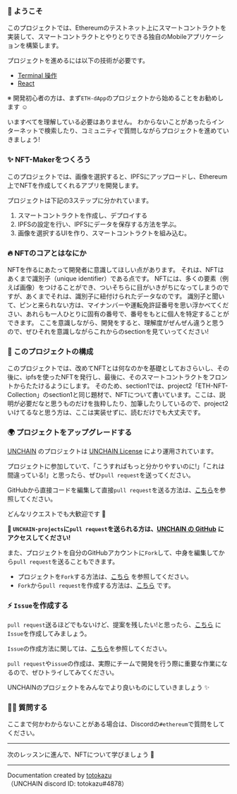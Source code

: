 ### 👋 ようこそ

このプロジェクトでは、Ethereumのテストネット上にスマートコントラクトを実装して、スマートコントラクトとやりとりできる独自のMobileアプリケーションを構築します。

プロジェクトを進めるには以下の技術が必要です。

- [Terminal 操作](https://qiita.com/ryouzi/items/f9dee1540a04a0bfb9a3)
- [React](https://ja.reactjs.org/)

※ 開発初心者の方は、まず`ETH-dApp`のプロジェクトから始めることをお勧めします ☺️

いますべてを理解している必要はありません。
わからないことがあったらインターネットで検索したり、コミュニティで質問しながらプロジェクトを進めていきましょう!

### ✨ NFT-Makerをつくろう

このプロジェクトでは、画像を選択すると、IPFSにアップロードし、Ethereum上でNFTを作成してくれるアプリを開発します。

プロジェクトは下記の3ステップに分かれています。

1. スマートコントラクトを作成し、デプロイする
2. IPFSの設定を行い、IPFSにデータを保存する方法を学ぶ。
3. 画像を選択するUIを作り、スマートコントラクトを組み込む。

### 🔥 NFTのコアとはなにか

NFTを作るにあたって開発者に意識してほしい点があります。
それは、NFTはあくまで識別子（unique identifier）である点です。
NFTには、多くの要素（例えば画像）をつけることができ、ついそちらに目がいきがちになってしまうのですが、あくまでそれは、識別子に紐付けられたデータなのです。
識別子と聞いて、ピンと来られない方は、マイナンバーや運転免許証番号を思い浮かべてください、あれらも一人ひとりに固有の番号で、番号をもとに個人を特定することができます。
ここを意識しながら、開発をすると、理解度がぜんぜん違うと思うので、ぜひそれを意識しながらこれからのsectionを見ていってください!

### 📝 このプロジェクトの構成

このプロジェクトでは、改めてNFTとは何なのかを基礎としておさらいし、その後に、ipfsを使ったNFTを発行し、最後に、そのスマートコントラクトをフロントからたたけるようにします。
そのため、section1では、project2「ETH-NFT-Collection」のsection1と同じ題材で、NFTについて書いています。ここは、説明が必要だなと思うものだけを抜粋したり、加筆したりしているので、project2いけてるなと思う方は、ここは実装せずに、読むだけでも大丈夫です。

### 🌍 プロジェクトをアップグレードする

[UNCHAIN](https://app.shiftbase.xyz) のプロジェクトは [UNCHAIN License](https://github.com/unchain-dev/UNCHAIN-projects/blob/main/LICENSE) により運用されています。

プロジェクトに参加していて、「こうすればもっと分かりやすいのに!」「これは間違っている!」と思ったら、ぜひ`pull request`を送ってください。

GitHubから直接コードを編集して直接`pull request`を送る方法は、[こちら](https://docs.github.com/ja/repositories/working-with-files/managing-files/editing-files#editing-files-in-another-users-repository)を参照してください。

どんなリクエストでも大歓迎です 🎉

**👋 `UNCHAIN-projects`に`pull request`を送られる方は、[UNCHAIN の GitHub](https://github.com/shiftbase-xyz/UNCHAIN-projects) にアクセスしてください!**

また、プロジェクトを自分のGitHubアカウントに`Fork`して、中身を編集してから`pull request`を送ることもできます。

- プロジェクトを`Fork`する方法は、[こちら](https://docs.github.com/ja/get-started/quickstart/fork-a-repo) を参照してください。
- `Fork`から`pull request`を作成する方法は、[こちら](https://docs.github.com/ja/pull-requests/collaborating-with-pull-requests/proposing-changes-to-your-work-with-pull-requests/creating-a-pull-request-from-a-fork) です。

### ⚡️ `Issue`を作成する

`pull request`送るほどでもないけど、提案を残したい!と思ったら、[こちら](https://github.com/shiftbase-xyz/UNCHAIN-projects/issues) に`Issue`を作成してみましょう。

`Issue`の作成方法に関しては、[こちら](https://docs.github.com/ja/issues/tracking-your-work-with-issues/creating-an-issue)を参照してください。

`pull request`や`issue`の作成は、実際にチームで開発を行う際に重要な作業になるので、ぜひトライしてみてください。

UNCHAINのプロジェクトをみんなでより良いものにしていきましょう ✨

### 🙋‍♂️ 質問する

ここまで何かわからないことがある場合は、Discordの`#ethereum`で質問をしてください。

---

次のレッスンに進んで、NFTについて学びましょう 🚀

---

Documentation created by [totokazu](https://github.com/totokazu)（UNCHAIN discord ID: totokazu#4878）
